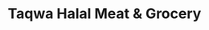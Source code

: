 ---
title: "Taqwa Halal Meat & Grocery"
url: /marietta/taqwa-halal-meat-and-grocery/
shop: convenience
---